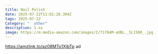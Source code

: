 ```yaml
---
title: Nail Polish
date: 2025-07-22T11:01:28.304Z
tags: 2025-07-22
Category: "  other"
description: 1.xx
image: https://m.media-amazon.com/images/I/71784M-aUBL._SL1500_.jpg
---
```

https://amzlink.to/az08MTo1XjbTp ad